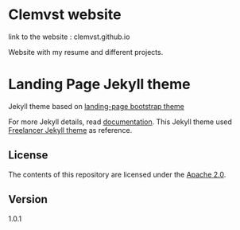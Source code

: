 # Clemvst website

link to the website : clemvst.github.io

Website with my resume and different projects.


# Landing Page Jekyll theme

Jekyll theme based on [landing-page bootstrap theme ](http://startbootstrap.com/templates/landing-page/)

For more Jekyll details, read [documentation](http://jekyllrb.com/).
This Jekyll theme used [Freelancer Jekyll theme](https://github.com/jeromelachaud/freelancer-theme/) as reference.

## License
The contents of this repository are licensed under the [Apache
2.0](http://www.apache.org/licenses/LICENSE-2.0.html).

## Version
1.0.1
